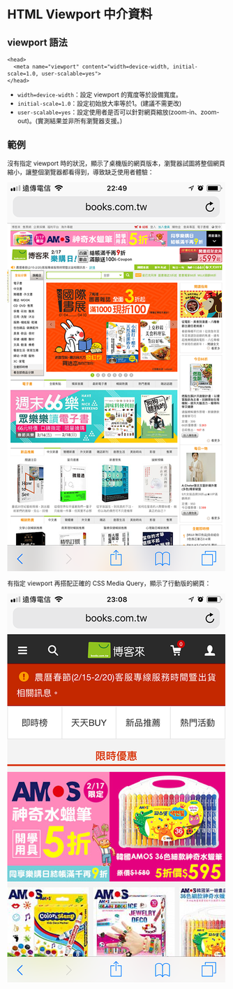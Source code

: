 # HTML Viewport 中介資料

## **viewport 語法**

```markup
<head>
  <meta name="viewport" content="width=device-width, initial-scale=1.0, user-scalable=yes">
</head>
```

* `width=device-width`：設定 viewport 的寬度等於設備寬度。
* `initial-scale=1.0`：設定初始放大率等於1。\(建議不需更改\)
* `user-scalable=yes`：設定使用者是否可以針對網頁縮放\(zoom-in、zoom-out\)。\(實測結果並非所有瀏覽器支援。\)

## **範例**

沒有指定 viewport 時的狀況，顯示了桌機版的網頁版本，瀏覽器試圖將整個網頁縮小，讓整個瀏覽器都看得到，導致缺乏使用者體驗：

![&#x5716;&#x4E00;&#xFF1A;&#x684C;&#x6A5F;&#x7248;&#x7DB2;&#x9801;](../../.gitbook/assets/viewport_no.png)

有指定 viewport 再搭配正確的 CSS Media Query，顯示了行動版的網頁：

![&#x5716;&#x4E8C;&#xFF1A;&#x884C;&#x52D5;&#x7248;&#x7DB2;&#x9801;](../../.gitbook/assets/viewport_yes.png)

